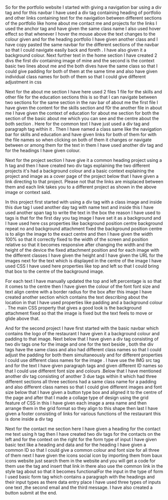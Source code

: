 So for  the portfolio website I started with giving a navigation bar using a div tag and for this navbar I have used a div tag containing heading of portfolio and other links containing text for the navigation between different sections of the portfolio like home about me contact me and projects for the links I used the anchor tag and have given the same class name I also used hover effect so that whenever I hover the mouse above the text changes to the colour given and for the heading portfolio I have given another class and I have copy pasted the same navbar for the different sections of the navbar so that I could navigate easily back and foreth . I have also given it a background colour. Next further text in the home section I have created  2 divs the first div containing image of mine and the second is the context basic two lines about me and the both dives have the same class so that I could give padding for both of them at the same time and also have given individual class names for both of them so that I could give different adjustment in css


Next for the about me section I have here used 2 files 1 file for the skills and other file for the education sections this is so that I can navigate between two sections for the same section in the nav bar of about me  the first file I have given the content for the skills section and f0r the another file in  about me I have given the context of education for about me section for both the section of the basic about me which you can see and the centre about the both section . Here for the common text I have just used a div tag and paragraph tag within it . Then I have named a class same like the navigation bar for skills and education and have given links for both of them for with the file names so when clicking on both of them it changes or navigate between or among them for the text in them I have used another div tag and for the headings I have given colour.


Next for the project section I have give it a common heading project using a h tag and then I have created two div tags  explaining the two different projects it's  had a background colour and a basic context explaining the project and image as a cover page of the project below that I have given a link directing to that project. Please not that the links are misplaced between them and each link takes you to a different project as shown in the above image or context said.

In this project first started with using a div tag with a class image and inside this due tag I used another day tag with name text and inside this I have used another span tag to write the text in the box the reason I have used to tags is that for the first day you tag image I have set it as a background and I have used here css properties like background position centre background repeat no and background attachment fixed the background position centre is to align the image to the exact centre and then I have given the width 100% so that it correctly fixed to the width of the screen and position relative so that it becomes responsive after changing the width and the height of the device the fixed attachment position and for each image with the different classes I have given the height and I have given the URL for the images next for the text which is displayed in the centre of the image I have used CSS I have used here properties like top and left so that I could bring that box to the centre of the background image.

For each text I have manually updated the top and left percentage is so that it comes to the centre then I have given the colour of the font font size and text align centre with a border radius for the box after this image I have created another section which contains the text describing about the location in that I have used properties like padding and a background colour . The main CSS property that gives a good look is the background attachment fixed so that the image is fixed but the text feels to move or glide above that.


And for the second project I have first started with the basic navbar which contains the logo of the restaurant I have given it a background colour and padding to that  image.  Next below that I have given a div tag consisting of two div tags one for the image and one for the text beside , both the div tags have the same class and also had different class names so that I could adjust the padding for both them simultaneously and for different properties I could use different class names for the image . I have use the IMG src tag and for the text I have given paragraph tags and given different ID names so that I could use different font size and colours .Below that I have mentioned another div  tag consisting of another 3 due tags within it which had three different sections all three sections had a same class name for a padding and also different class names so that I could give different images and font size below that I have given a button type box and aligned it to the centre of the page and after that I made a collage type of design using the grid feature of CSS in this I have given each image a area name and then arrange them in the grid format so they align to this shape then last I have given a footer consisting of links for various functions of the restaurant this is done inside a div tag


Next for the contact me section here I have given a heading for the contact me text using h tag then I have created two div tags for the contacts on the left and for the context on the right for the form type of input  I have given basic text like a heading and data and for the heading I have given a common ID so that I could give a common colour and font size for all three of them next I have given the icons social icon by importing them from baux icons website just search them in the website and you will get a code for them use the tag and insert that link in there also use the common link in the style tag about so that it becomes functionalFor the input in the type of form I used basic form tag which contains a paragraph with the headings and their input types as there data entry place I have used three types of inputs one text ,the second email and the third message. I have also created a button submit at the end.
